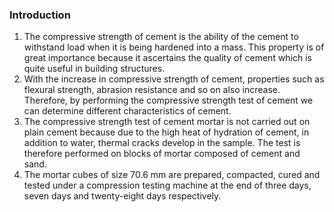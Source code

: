 ### Introduction

1.	The compressive strength of cement is the ability of the cement to withstand load when it is being hardened into a mass. This property is of great importance because it ascertains the quality of cement which is quite useful in building structures. 
2.	With the increase in compressive strength of cement, properties such as flexural strength, abrasion resistance and so on also increase. Therefore, by performing the compressive strength test of cement we can determine different characteristics of cement.
3.	The compressive strength test of cement mortar is not carried out on plain cement because due to the high heat of hydration of cement, in addition to water, thermal cracks develop in the sample. The test is therefore performed on blocks of mortar composed of cement and sand.
4.	The mortar cubes of size 70.6 mm are prepared, compacted, cured and tested under a compression testing machine at the end of three days, seven days and twenty-eight days respectively.
